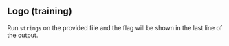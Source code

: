 
## Logo (training)

Run `strings` on the provided file and the flag will be shown in the last line of the output.